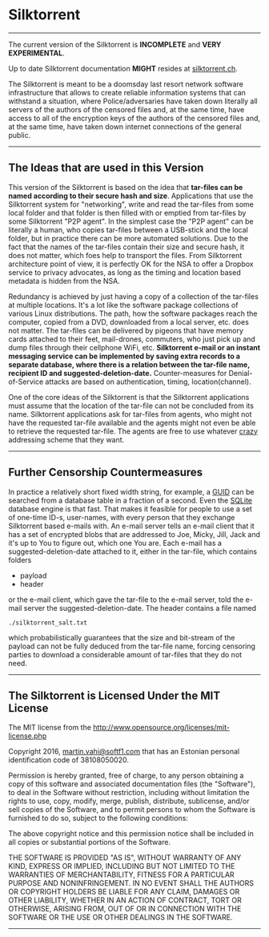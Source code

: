 
#                            Silktorrent

---------------------------------------------------------------------------

The current version of the Silktorrent is 
**INCOMPLETE** and **VERY EXPERIMENTAL**. 

Up to date Silktorrent documentation **MIGHT**
resides at [silktorrent.ch](http://www.silktorrent.ch).


The Silktorrent is meant to be a doomsday last resort network software
infrastructure that allows to create reliable information systems
that can withstand a situation, where Police/adversaries have
taken down literally all servers of the authors of the censored
files and, at the same time, have access to all of the encryption
keys of the authors of the censored files and, at the same time,
have taken down internet connections of the general public.


---------------------------------------------------------------------------

##              The Ideas that are used in this Version

This version of the Silktorrent is based on the idea that 
**tar-files can be named according to their secure hash and size**. 
Applications that use the Silktorrent system for "networking", 
write and read the tar-files from some local folder
and that folder is then filled with or emptied from
tar-files by some Silktorrent "P2P agent".
In the simplest case the "P2P agent" can be 
literally a human, who copies tar-files
between a USB-stick and the local folder,
but in practice there can be more automated
solutions. Due to the fact that the 
names of the tar-files contain their 
size and secure hash, it does not matter,
which foes help to transport the files. From
Silktorrent architecture point of view, it is
perfectly OK for the NSA to offer a Dropbox service
to privacy advocates, as long as the timing and
location based metadata is hidden from the NSA.


Redundancy is achieved by just having a copy of a
collection of the tar-files at multiple locations.
It's a lot like the software package 
collections of various Linux distributions. 
The path, how the software packages reach the computer, 
copied from a DVD, downloaded from a local server,
etc. does not matter. The tar-files can be delivered
by pigeons that have memory cards attached to their
feet, mail-drones, commuters, who just pick up and
dump files through their cellphone WiFi, etc.
**Silktorrent e-mail or an instant messaging
service can be implemented by saving extra
records to a separate database, where there is a
relation between the tar-file name, recipient ID and 
suggested-deletion-date.** 
Counter-measures for Denial-of-Service attacks are 
based on authentication, timing, location(channel).


One of the core ideas of the Silktorrent is that 
the Silktorrent applications must assume that the 
location of the tar-file can not be concluded from
its name. Silktorrent applications ask for tar-files
from agents, who might not have the requested tar-file 
available and the agents might not even be able to 
retrieve the requested tar-file. The agents are free to
use whatever [crazy](http://longterm.softf1.com/specifications/lightmsgp/v2/)
addressing scheme that they want.


---------------------------------------------------------------------------

##             Further Censorship Countermeasures

In practice a relatively short fixed width string, for example, a 
[GUID](http://longterm.softf1.com/specifications/third_party/ietf/mmmv_highlighted_RFCs/RFC_00004122_GUID_spec.txt)
can be searched from a database table in a fraction of a second. 
Even the [SQLite](https://www.sqlite.org/)
database engine is that fast.
That makes it feasible for people to use a set of 
one-time ID-s, user-names, with every person that they 
exchange Silktorrent based e-mails with. An e-mail server
tells an e-mail client that it has a set of encrypted blobs
that are addressed to Joe, Micky, Jill, Jack and it's up to You
to figure out, which one You are. Each e-mail has a 
suggested-deletion-date attached to it, either in the 
tar-file, which contains folders

* payload
* header

or the e-mail client, which gave the tar-file to the 
e-mail server, told the e-mail server the 
suggested-deletion-date. The header contains a file
named 

    ./silktorrent_salt.txt
    
which probabilistically guarantees that the 
size and bit-stream of the payload can not be
fully deduced from the tar-file name, forcing
censoring parties to download a considerable 
amount of tar-files that they do not need.


---------------------------------------------------------------------------

##          The Silktorrent is Licensed Under the MIT License

 The MIT license from the 
 http://www.opensource.org/licenses/mit-license.php

 Copyright 2016, martin.vahi@softf1.com that has an
 Estonian personal identification code of 38108050020.

 Permission is hereby granted, free of charge, to 
 any person obtaining a copy of this software and 
 associated documentation files (the "Software"), 
 to deal in the Software without restriction, including 
 without limitation the rights to use, copy, modify, merge, publish, 
 distribute, sublicense, and/or sell copies of the Software, and 
 to permit persons to whom the Software is furnished to do so, 
 subject to the following conditions:

 The above copyright notice and this permission notice shall be included 
 in all copies or substantial portions of the Software.

 THE SOFTWARE IS PROVIDED "AS IS", WITHOUT WARRANTY OF ANY KIND, 
 EXPRESS OR IMPLIED, INCLUDING BUT NOT LIMITED TO THE WARRANTIES OF 
 MERCHANTABILITY, FITNESS FOR A PARTICULAR PURPOSE AND NONINFRINGEMENT. 
 IN NO EVENT SHALL THE AUTHORS OR COPYRIGHT HOLDERS BE LIABLE FOR ANY 
 CLAIM, DAMAGES OR OTHER LIABILITY, WHETHER IN AN ACTION OF CONTRACT, 
 TORT OR OTHERWISE, ARISING FROM, OUT OF OR IN CONNECTION WITH THE 
 SOFTWARE OR THE USE OR OTHER DEALINGS IN THE SOFTWARE.


---------------------------------------------------------------------------

